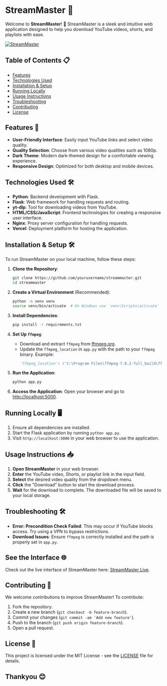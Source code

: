 # StreamMaster 🎥

Welcome to **StreamMaster**! 🌟 StreamMaster is a sleek and intuitive web application designed to help you download YouTube videos, shorts, and playlists with ease. 

[![StreamMaster](https://img.shields.io/badge/Visit-StreamMaster-brightgreen)](https://streammaster.onrender.com)

## Table of Contents 📋

- [Features](#features)
- [Technologies Used](#technologies-used)
- [Installation & Setup](#installation--setup)
- [Running Locally](#running-locally)
- [Usage Instructions](#usage-instructions)
- [Troubleshooting](#troubleshooting)
- [Contributing](#contributing)
- [License](#license)

## Features 🚀

- **User-Friendly Interface**: Easily input YouTube links and select video quality.
- **Quality Selection**: Choose from various video qualities such as 1080p.
- **Dark Theme**: Modern dark-themed design for a comfortable viewing experience.
- **Responsive Design**: Optimized for both desktop and mobile devices.

## Technologies Used 🛠️

- **Python**: Backend development with Flask.
- **Flask**: Web framework for handling requests and routing.
- **yt-dlp**: Tool for downloading videos from YouTube.
- **HTML/CSS/JavaScript**: Frontend technologies for creating a responsive user interface.
- **Nginx**: Proxy server configuration for handling requests.
- **Vercel**: Deployment platform for hosting the application.

## Installation & Setup 🛠️

To run StreamMaster on your local machine, follow these steps:

1. **Clone the Repository**:
   ```bash
   git clone https://github.com/yourusername/streammaster.git
   cd streammaster
   ```

2. **Create a Virtual Environment** (Recommended):
   ```bash
   python -m venv venv
   source venv/bin/activate  # On Windows use `venv\Scripts\activate`
   ```

3. **Install Dependencies**:
   ```bash
   pip install -r requirements.txt
   ```

4. **Set Up `ffmpeg`**:
   - Download and extract `ffmpeg` from [ffmpeg.org](https://ffmpeg.org/download.html).
   - Update the `ffmpeg_location` in `app.py` with the path to your `ffmpeg` binary. Example:
     ```python
     'ffmpeg_location': r'C:\Program Files\ffmpeg-7.0.2-full_build\ffmpeg-7.0.2-full_build\bin'
     ```

5. **Run the Application**:
   ```bash
   python app.py
   ```

6. **Access the Application**:
   Open your browser and go to [http://localhost:5000](http://localhost:5000).

## Running Locally 🖥️

1. Ensure all dependencies are installed.
2. Start the Flask application by running `python app.py`.
3. Visit `http://localhost:5000` in your web browser to use the application.

## Usage Instructions 📥

1. **Open StreamMaster** in your web browser.
2. **Enter** the YouTube video, Shorts, or playlist link in the input field.
3. **Select** the desired video quality from the dropdown menu.
4. **Click** the "Download" button to start the download process.
5. **Wait** for the download to complete. The downloaded file will be saved to your local storage.

## Troubleshooting 🛠️

- **Error: Precondition Check Failed**: This may occur if YouTube blocks access. Try using a VPN to bypass restrictions.
- **Download Issues**: Ensure `ffmpeg` is correctly installed and the path is properly set in `app.py`.

## See the Interface 🌐

Check out the live interface of StreamMaster here: [StreamMaster Live](https://streammaster.onrender.com).

## Contributing 🤝

We welcome contributions to improve StreamMaster! To contribute:

1. Fork the repository.
2. Create a new branch (`git checkout -b feature-branch`).
3. Commit your changes (`git commit -am 'Add new feature'`).
4. Push to the branch (`git push origin feature-branch`).
5. Open a pull request.

## License 📜

This project is licensed under the MIT License - see the [LICENSE](LICENSE) file for details.

## Thankyou 😊
